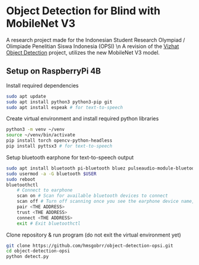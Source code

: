 # Object Detection for Blind with MobileNet V3
A research project made for the Indonesian Student Research Olympiad / Olimpiade Penelitian Siswa Indonesia (OPSI)
\n
A revision of the [Vizhat Object Detection](https://github.com/hmsgobrr/vizhat-objectdetection) project, utilizes the new MobileNet V3 model.
## Setup on RaspberryPi 4B
Install required dependencies
```sh
sudo apt update
sudo apt install python3 python3-pip git
sudo apt install espeak # for text-to-speech
```
Create virtual environment and install required python libraries
```sh
python3 -m venv ~/venv
source ~/venv/bin/activate
pip install torch opencv-python-headless
pip install pyttsx3 # for text-to-speech
```
Setup bluetooth earphone for text-to-speech output
```sh
sudo apt install bluetooth pi-bluetooth bluez pulseaudio-module-bluetooth
sudo usermod -a -G bluetooth $USER
sudo reboot
bluetoothctl
	# Connect to earphone
	scan on # Scan for available bluetooth devices to connect
	scan off # Turn off scanning once you see the earphone device name, save the address of the earphone for later
	pair <THE ADDRESS>
	trust <THE ADDRESS>
	connect <THE ADDRESS>
	exit # Exit bluetoothctl
```
Clone repository & run program (do not exit the virtual environment yet)
```sh
git clone https://github.com/hmsgobrr/object-detection-opsi.git
cd object-detection-opsi
python detect.py
```
